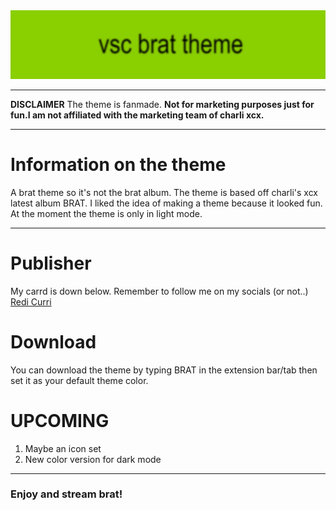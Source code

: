 <img src="images/banner.png" alt="Image">
<hr>
<strong>DISCLAIMER</strong> The theme is fanmade.
<strong>Not for marketing purposes just for fun.I am not affiliated with the marketing team of charli xcx.</strong>
<hr>

# Information on the theme
A brat theme so it's not the brat album.
The theme is based off charli's xcx latest album BRAT. I liked the idea of making a theme because it looked fun. At the moment the theme is only in light mode.

<hr>

# Publisher
My carrd is down below. Remember to follow me on my socials (or not..)
[Redi Curri](https://redicurri.carrd.co)

# Download
You can download the theme by typing BRAT in the extension bar/tab then set it as your default theme color.

# UPCOMING

1) Maybe an icon set
2) New color version for dark mode

<hr>

### Enjoy and stream brat!

